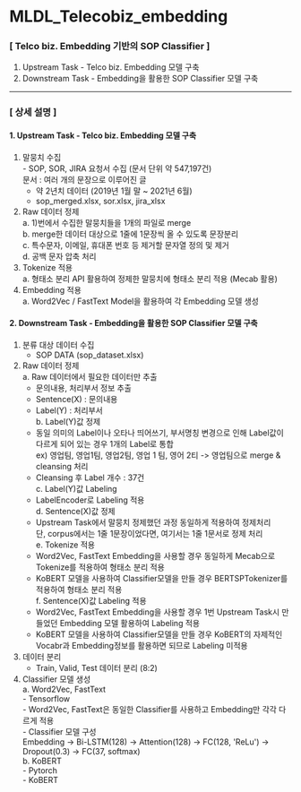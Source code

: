 # MLDL_Telecobiz_embedding

### [ Telco biz. Embedding 기반의 SOP Classifier ]
  1. Upstream Task - Telco biz. Embedding 모델 구축
  2. Downstream Task - Embedding을 활용한 SOP Classifier 모델 구축
 

-------------

### [ 상세 설명 ]
#### 1. Upstream Task - Telco biz. Embedding 모델 구축
   1) 말뭉치 수집  
    - SOP, SOR, JIRA 요청서 수집 (문서 단위 약 547,197건)  
       문서 : 여러 개의 문장으로 이루어진 글
      - 약 2년치 데이터 (2019년 1월 말 ~ 2021년 6월)
      - sop_merged.xlsx, sor.xlsx, jira_xlsx
   2) Raw 데이터 정제   
      a. 1)번에서 수집한 말뭉치들을 1개의 파일로 merge  
      b. merge한 데이터 대상으로 1줄에 1문장씩 올 수 있도록 문장분리   
      c. 특수문자, 이메일, 휴대폰 번호 등 제거할 문자열 정의 및 제거   
      d. 공백 문자 압축 처리 
   3) Tokenize 적용  
      a. 형태소 분리 API 활용하여 정제한 말뭉치에 형태소 분리 적용 (Mecab 활용)  
   4) Embedding 적용  
      a. Word2Vec / FastText Model을 활용하여 각 Embedding 모델 생성  

          

#### 2. Downstream Task - Embedding을 활용한 SOP Classifier 모델 구축 
   1) 분류 대상 데이터 수집  
      - SOP DATA (sop_dataset.xlsx)  
   2) Raw 데이터 정제  
      a. Raw 데이터에서 필요한 데이터만 추출   
         - 문의내용, 처리부서 정보 추출  
         - Sentence(X) : 문의내용  
         - Label(Y) : 처리부서  
      b. Label(Y)값 정제  
         - 동일 의미의 Label이나 오타나 띄어쓰기, 부서명칭 변경으로 인해 Label값이 다르게 되어 있는 경우 1개의 Label로 통합   
           ex) 영업팀, 영업1팀, 영업2팀, 영업 1 팀, 영어 2티 -> 영업팀으로 merge & cleansing 처리   
         - Cleansing 후 Label 개수 : 37건  
      c. Label(Y)값 Labeling  
         - LabelEncoder로 Labeling 적용  
      d. Sentence(X)값 정제   
         - Upstream Task에서 말뭉치 정제했던 과정 동일하게 적용하여 정제처리  
           단, corpus에서는 1줄 1문장이었다면, 여기서는 1줄 1문서로 정제 처리  
      e. Tokenize 적용  
         - Word2Vec, FastText Embedding을 사용할 경우 동일하게 Mecab으로 Tokenize를 적용하여 형태소 분리 적용  
         - KoBERT 모델을 사용하여 Classifier모델을 만들 경우 BERTSPTokenizer를 적용하여 형태소 분리 적용  
      f. Sentence(X)값 Labeling 적용  
         - Word2Vec, FastText Embedding을 사용할 경우 1번 Upstream Task시 만들었던 Embedding 모델 활용하여 Labeling 적용  
         - KoBERT 모델을 사용하여 Classifier모델을 만들 경우 KoBERT의 자제적인 Vocabr과 Embedding정보를 활용하면 되므로 Labeling 미적용  
   3) 데이터 분리   
       - Train, Valid, Test 데이터 분리 (8:2)  
   4) Classifier 모델 생성  
       a. Word2Vec, FastText   
          - Tensorflow  
          - Word2Vec, FastText은 동일한 Classifier를 사용하고 Embedding만 각각 다르게 적용  
          - Classifier 모델 구성   
            Embedding -> Bi-LSTM(128) -> Attention(128) -> FC(128, 'ReLu') -> Dropout(0.3) -> FC(37, softmax)  
       b. KoBERT  
          - Pytorch  
          - KoBERT   
         
            
